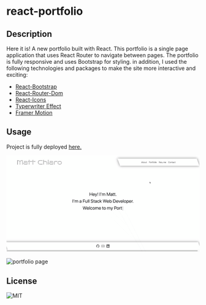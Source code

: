 # react-portfolio

## Description

Here it is! A new portfolio built with React. This portfolio is a single page application that uses React Router to navigate between pages. The portfolio is fully responsive and uses Bootstrap for styling. in addition, I used the following technologies and packages to make the site more interactive and exciting:
* [React-Bootstrap](https://react-bootstrap.github.io/)
* [React-Router-Dom](https://www.npmjs.com/package/react-router-dom)
* [React-Icons](https://react-icons.github.io/react-icons/)
* [Typerwriter Effect](https://www.npmjs.com/package/typewriter-effect)
* [Framer Motion](https://www.framer.com/motion/)

## Usage

Project is fully deployed [here.](https://mattchiaro.github.io/react-portfolio)

![Landing Page](./readme-assets/landing-page-gif.gif)

![portfolio page](./readme-assets/portfolio-page.gif)


## License

![MIT](https://img.shields.io/github/license/mattchiaro/pwa-text-editor)

